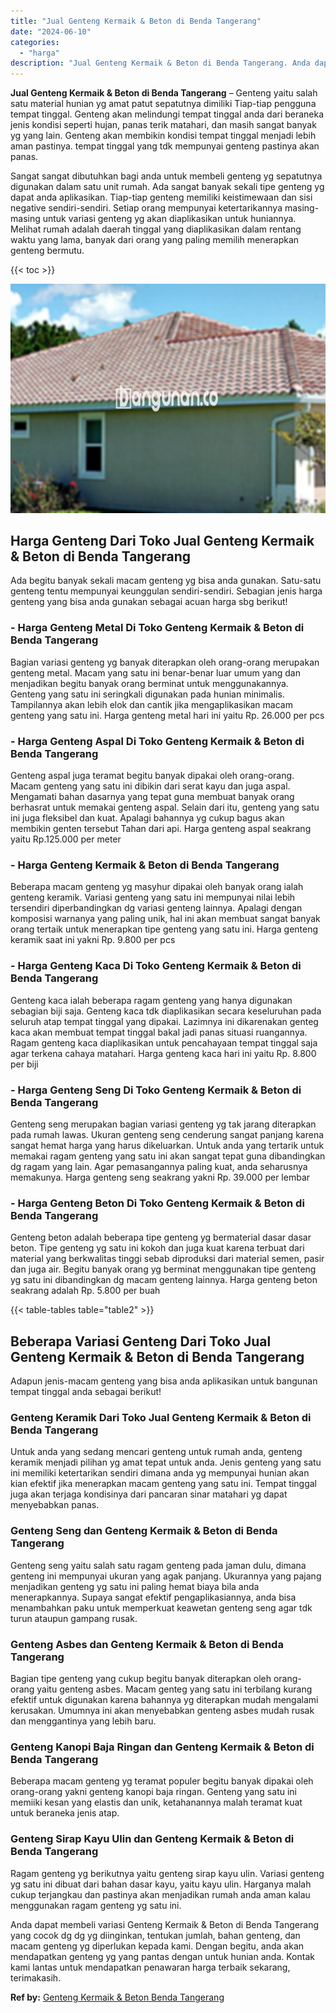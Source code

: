 ```yaml
---
title: "Jual Genteng Kermaik & Beton di Benda Tangerang"
date: "2024-06-10"
categories: 
  - "harga"
description: "Jual Genteng Kermaik & Beton di Benda Tangerang. Anda dapat membeli variasi Genteng Kermaik & Beton di Benda Tangerang yang cocok dg dg yg diinginkan, tentuk..."
---
```


**Jual Genteng Kermaik & Beton di Benda Tangerang** – Genteng yaitu salah satu material hunian yg amat patut sepatutnya dimiliki Tiap-tiap pengguna tempat tinggal. Genteng akan melindungi tempat tinggal anda dari beraneka jenis kondisi seperti hujan, panas terik matahari, dan masih sangat banyak yg yang lain. Genteng akan membikin kondisi tempat tinggal menjadi lebih aman pastinya. tempat tinggal yang tdk mempunyai genteng pastinya akan panas.

Sangat sangat dibutuhkan bagi anda untuk membeli genteng yg sepatutnya digunakan dalam satu unit rumah. Ada sangat banyak sekali tipe genteng yg dapat anda aplikasikan. Tiap-tiap genteng memiliki keistimewaan dan sisi negative sendiri-sendiri. Setiap orang mempunyai ketertarikannya masing-masing untuk variasi genteng yg akan diaplikasikan untuk huniannya. Melihat rumah adalah daerah tinggal yang diaplikasikan dalam rentang waktu yang lama, banyak dari orang yang paling memilih menerapkan genteng bermutu.

{{< toc >}}

![Jual Genteng Kermaik & Beton di Benda Tangerang](/images/genteng-minimalis-murah16.png)

## Harga Genteng Dari Toko Jual Genteng Kermaik & Beton di Benda Tangerang

Ada begitu banyak sekali macam genteng yg bisa anda gunakan. Satu-satu genteng tentu mempunyai keunggulan sendiri-sendiri. Sebagian jenis harga genteng yang bisa anda gunakan sebagai acuan harga sbg berikut!

### \- Harga Genteng Metal Di Toko Genteng Kermaik & Beton di Benda Tangerang

Bagian variasi genteng yg banyak diterapkan oleh orang-orang merupakan genteng metal. Macam yang satu ini benar-benar luar umum yang dan menjadikan begitu banyak orang berminat untuk menggunakannya. Genteng yang satu ini seringkali digunakan pada hunian minimalis. Tampilannya akan lebih elok dan cantik jika mengaplikasikan macam genteng yang satu ini. Harga genteng metal hari ini yaitu Rp. 26.000 per pcs

### \- Harga Genteng Aspal Di Toko Genteng Kermaik & Beton di Benda Tangerang

Genteng aspal juga teramat begitu banyak dipakai oleh orang-orang. Macam genteng yang satu ini dibikin dari serat kayu dan juga aspal. Mengamati bahan dasarnya yang tepat guna membuat banyak orang berhasrat untuk memakai genteng aspal. Selain dari itu, genteng yang satu ini juga fleksibel dan kuat. Apalagi bahannya yg cukup bagus akan membikin genten tersebut Tahan dari api. Harga genteng aspal seakrang yaitu Rp.125.000 per meter

### \- Harga Genteng Kermaik & Beton di Benda Tangerang

Beberapa macam genteng yg masyhur dipakai oleh banyak orang ialah genteng keramik. Variasi genteng yang satu ini mempunyai nilai lebih tersendiri diperbandingkan dg variasi genteng lainnya. Apalagi dengan komposisi warnanya yang paling unik, hal ini akan membuat sangat banyak orang tertaik untuk menerapkan tipe genteng yang satu ini. Harga genteng keramik saat ini yakni Rp. 9.800 per pcs

### \- Harga Genteng Kaca Di Toko Genteng Kermaik & Beton di Benda Tangerang

Genteng kaca ialah beberapa ragam genteng yang hanya digunakan sebagian biji saja. Genteng kaca tdk diaplikasikan secara keseluruhan pada seluruh atap tempat tinggal yang dipakai. Lazimnya ini dikarenakan genteg kaca akan membuat tempat tinggal bakal jadi panas situasi ruangannya. Ragam genteng kaca diaplikasikan untuk pencahayaan tempat tinggal saja agar terkena cahaya matahari. Harga genteng kaca hari ini yaitu Rp. 8.800 per biji

### \- Harga Genteng Seng Di Toko Genteng Kermaik & Beton di Benda Tangerang

Genteng seng merupakan bagian variasi genteng yg tak jarang diterapkan pada rumah lawas. Ukuran genteng seng cenderung sangat panjang karena sangat hemat harga yang harus dikeluarkan. Untuk anda yang tertarik untuk memakai ragam genteng yang satu ini akan sangat tepat guna dibandingkan dg ragam yang lain. Agar pemasangannya paling kuat, anda seharusnya memakunya. Harga genteng seng seakrang yakni Rp. 39.000 per lembar

### \- Harga Genteng Beton Di Toko Genteng Kermaik & Beton di Benda Tangerang

Genteng beton adalah beberapa tipe genteng yg bermaterial dasar dasar beton. Tipe genteng yg satu ini kokoh dan juga kuat karena terbuat dari material yang berkwalitas tinggi sebab diproduksi dari material semen, pasir dan juga air. Begitu banyak orang yg berminat menggunakan tipe genteng yg satu ini dibandingkan dg macam genteng lainnya. Harga genteng beton seakrang adalah Rp. 5.800 per buah

{{< table-tables table="table2" >}}

## Beberapa Variasi Genteng Dari Toko Jual Genteng Kermaik & Beton di Benda Tangerang

Adapun jenis-macam genteng yang bisa anda aplikasikan untuk bangunan tempat tinggal anda sebagai berikut!

### Genteng Keramik Dari Toko Jual Genteng Kermaik & Beton di Benda Tangerang

Untuk anda yang sedang mencari genteng untuk rumah anda, genteng keramik menjadi pilihan yg amat tepat untuk anda. Jenis genteng yang satu ini memiliki ketertarikan sendiri dimana anda yg mempunyai hunian akan kian efektif jika menerapkan macam genteng yang satu ini. Tempat tinggal juga akan terjaga kondisinya dari pancaran sinar matahari yg dapat menyebabkan panas.

### Genteng Seng dan Genteng Kermaik & Beton di Benda Tangerang

Genteng seng yaitu salah satu ragam genteng pada jaman dulu, dimana genteng ini mempunyai ukuran yang agak panjang. Ukurannya yang pajang menjadikan genteng yg satu ini paling hemat biaya bila anda menerapkannya. Supaya sangat efektif pengaplikasiannya, anda bisa menambahkan paku untuk memperkuat keawetan genteng seng agar tdk turun ataupun gampang rusak.

### Genteng Asbes dan Genteng Kermaik & Beton di Benda Tangerang

Bagian tipe genteng yang cukup begitu banyak diterapkan oleh orang-orang yaitu genteng asbes. Macam genteg yang satu ini terbilang kurang efektif untuk digunakan karena bahannya yg diterapkan mudah mengalami kerusakan. Umumnya ini akan menyebabkan genteng asbes mudah rusak dan menggantinya yang lebih baru.

### Genteng Kanopi Baja Ringan dan Genteng Kermaik & Beton di Benda Tangerang

Beberapa macam genteng yg teramat populer begitu banyak dipakai oleh orang-orang yakni genteng kanopi baja ringan. Genteng yang satu ini memiiki kesan yang elastis dan unik, ketahanannya malah teramat kuat untuk beraneka jenis atap.

### Genteng Sirap Kayu Ulin dan Genteng Kermaik & Beton di Benda Tangerang

Ragam genteng yg berikutnya yaitu genteng sirap kayu ulin. Variasi genteng yg satu ini dibuat dari bahan dasar kayu, yaitu kayu ulin. Harganya malah cukup terjangkau dan pastinya akan menjadikan rumah anda aman kalau menggunakan ragam genteng yg satu ini.

Anda dapat membeli variasi Genteng Kermaik & Beton di Benda Tangerang yang cocok dg dg yg diinginkan, tentukan jumlah, bahan genteng, dan macam genteng yg diperlukan kepada kami. Dengan begitu, anda akan mendapatkan genteng yg yang pantas dengan untuk hunian anda. Kontak kami lantas untuk mendapatkan penawaran harga terbaik sekarang, terimakasih.

**Ref by:**  [Genteng Kermaik & Beton  Benda Tangerang](https://id.wikipedia.org/wiki/Genteng)

